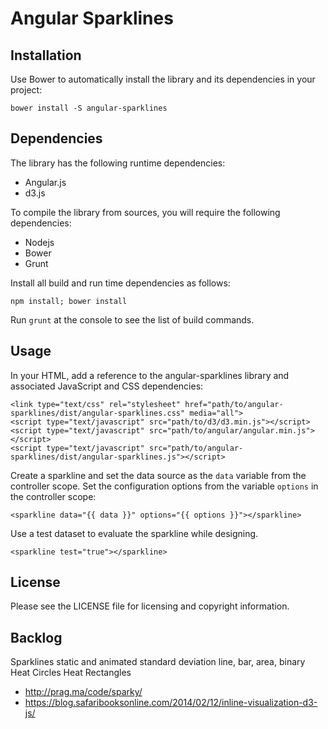 Angular Sparklines
==================



Installation
------------

Use Bower to automatically install the library and its dependencies in your project:

    bower install -S angular-sparklines


Dependencies
------------

The library has the following runtime dependencies:

 * Angular.js
 * d3.js

To compile the library from sources, you will require the following dependencies:

 * Nodejs
 * Bower
 * Grunt

Install all build and run time dependencies as follows:

    npm install; bower install

Run `grunt` at the console to see the list of build commands.


Usage
-----

In your HTML, add a reference to the angular-sparklines library and associated
JavaScript and CSS dependencies:

    <link type="text/css" rel="stylesheet" href="path/to/angular-sparklines/dist/angular-sparklines.css" media="all">
    <script type="text/javascript" src="path/to/d3/d3.min.js"></script>
    <script type="text/javascript" src="path/to/angular/angular.min.js"></script>
    <script type="text/javascript" src="path/to/angular-sparklines/dist/angular-sparklines.js"></script>

Create a sparkline and set the data source as the `data` variable from the
controller scope. Set the configuration options from the variable `options`
in the controller scope:

    <sparkline data="{{ data }}" options="{{ options }}"></sparkline>

Use a test dataset to evaluate the sparkline while designing.

    <sparkline test="true"></sparkline>


License
-------

Please see the LICENSE file for licensing and copyright information.


Backlog
-------

Sparklines
    static and animated
    standard deviation
    line, bar, area, binary
Heat Circles
Heat Rectangles

* http://prag.ma/code/sparky/
* https://blog.safaribooksonline.com/2014/02/12/inline-visualization-d3-js/